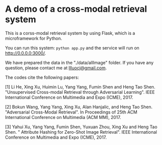 # A demo of a cross-modal retrieval system

This is a corss-modal retrieval system by using Flask, which is a microframework for Python.

You can run this system:
 `python app.py`
and the service will run on http://0.0.0.0:3000/.

We have prepared the data in the "./data/allImage" folder. If you have any question, please contact me at llluocj@gmail.com. 

The codes cite the following papers: 

[1]  Li He, Xing Xu, Huimin Lu, Yang Yang, Fumin Shen and Heng Tao Shen.  "Unsupervised Cross-modal Retrieval through Adversarial Learning". IEEE International Conference on Multimedia and Expo (ICME), 2017. 

[2]  Bokun Wang, Yang Yang, Xing Xu, Alan Hanjalic, and Heng Tao Shen. "Adversarial Cross-Modal Retrieval". In Proceedings of 25th ACM International Conference on Multimedia (ACM MM), 2017.

[3]  Yahui Xu, Yang Yang, Fumin Shen, Yuxuan Zhou, Xing Xu and Heng Tao Shen. " Attribute Hashing for Zero-Shot Image Retrieval". IEEE International Conference on Multimedia and Expo  (ICME), 2017.
